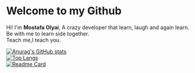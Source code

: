 # Welcome to my Github

Hi! I'm **Mostafa Olyai**, A crazy developer that learn, laugh and again learn.<br/>
Be with me to learn side together.<br/>
Teach me,I teach you.<br/>

[![Anurag's GitHub stats](https://github-readme-stats.vercel.app/api?username=mostafaolyai)](https://github.com/anuraghazra/github-readme-stats)<br/>
[![Top Langs](https://github-readme-stats.vercel.app/api/top-langs/?username=mostafaolyai)](https://github.com/anuraghazra/github-readme-stats)<br/>
[![Readme Card](https://github-readme-stats.vercel.app/api/pin/?username=mostafaolyai&repo=Learning-ASP.NET-Core-Razor-Pages-Template-02)](https://github.com/anuraghazra/github-readme-stats)<br/>

